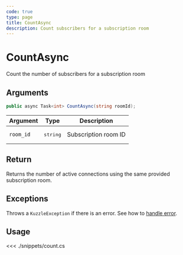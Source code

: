 ```yaml
---
code: true
type: page
title: CountAsync
description: Count subscribers for a subscription room
---
```


# CountAsync

Count the number of subscribers for a subscription room

## Arguments

```csharp
public async Task<int> CountAsync(string roomId);
```

| Argument  | Type              | Description          |
|-----------|-------------------|----------------------|
| `room_id` | <pre>string</pre> | Subscription room ID |

## Return

Returns the number of active connections using the same provided subscription room.

## Exceptions

Throws a `KuzzleException` if there is an error. See how to [handle error](/sdk/csharp/1/essentials/error-handling).

## Usage

<<< ./snippets/count.cs
